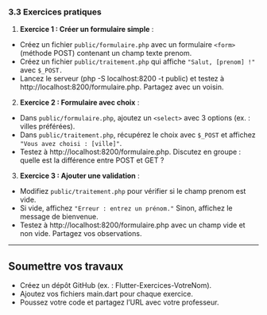 ### 3.3 Exercices pratiques


1. **Exercice 1 : Créer un formulaire simple** :
- Créez un fichier `public/formulaire.php` avec un formulaire `<form>` (méthode POST) contenant un champ texte prenom. 
- Créez un fichier `public/traitement.php` qui affiche `"Salut, [prenom] !"` avec `$_POST.` 
- Lancez le serveur (php -S localhost:8200 -t public) et testez à http://localhost:8200/formulaire.php. Partagez avec un voisin.

2. **Exercice 2 : Formulaire avec choix** :
- Dans `public/formulaire.php`, ajoutez un `<select>` avec 3 options (ex. : villes préférées). 
- Dans `public/traitement.php`, récupérez le choix avec `$_POST` et affichez `"Vous avez choisi : [ville]"`. 
- Testez à http://localhost:8200/formulaire.php. Discutez en groupe : quelle est la différence entre POST et GET ?

3. **Exercice 3 : Ajouter une validation** :
- Modifiez `public/traitement.php` pour vérifier si le champ prenom est vide. 
- Si vide, affichez `"Erreur : entrez un prénom."` Sinon, affichez le message de bienvenue. 
- Testez à http://localhost:8200/formulaire.php avec un champ vide et non vide. Partagez vos observations. 


---

## Soumettre vos travaux

- Créez un dépôt GitHub (ex. : Flutter-Exercices-VotreNom). 
- Ajoutez vos fichiers main.dart pour chaque exercice. 
- Poussez votre code et partagez l’URL avec votre professeur. 
